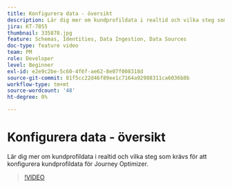 ```yaml
---
title: Konfigurera data - översikt
description: Lär dig mer om kundprofildata i realtid och vilka steg som krävs för att konfigurera kundprofildata för Journey Optimizer.
jira: KT-7855
thumbnail: 335878.jpg
feature: Schemas, Identities, Data Ingestion, Data Sources
doc-type: feature video
team: PM
role: Developer
level: Beginner
exl-id: e2e9c2be-5c60-4f6f-ae62-8e07f008318d
source-git-commit: 81f5cc22d46f89ee1c7164a92988311ca6036b8b
workflow-type: tm+mt
source-wordcount: '48'
ht-degree: 0%

---
```


# Konfigurera data - översikt

Lär dig mer om kundprofildata i realtid och vilka steg som krävs för att konfigurera kundprofildata för Journey Optimizer.

>[!VIDEO](https://video.tv.adobe.com/v/335878?quality=12&learn=on)
